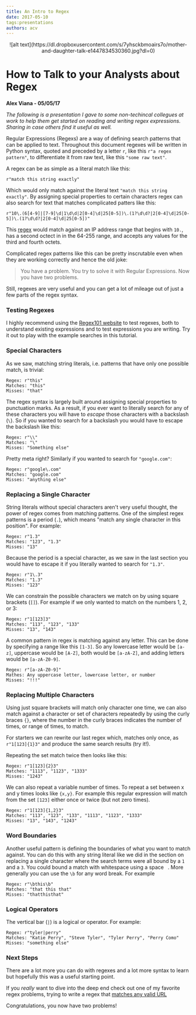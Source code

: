```yaml
---
title: An Intro to Regex
date: 2017-05-10
tags:presentations
authors: acv
---
```


<center>
![alt text](https://dl.dropboxusercontent.com/s/7yhsckbmoairs7o/mother-and-daughter-talk-e1447834530360.jpg?dl=0)
</center>

# How to Talk to your Analysts about Regex

**Alex Viana - 05/05/17**

_The following is a presentation I gave to some non-techincal collegues at work to help them get started on reading and writing regex expressions. Sharing in case others find it useful as well._

Regular Expressions (Regexs) are a way of defining search patterns that can be applied to text. Throughout this document regexes will be written in Python syntax, quoted and preceded by a letter `r`, like this `r"a regex pattern"`, to differentiate it from raw text, like this `"some raw text"`.

A regex can be as simple as a literal match like this:

	r"match this string exactly"

Which would only match against the literal text `"match this string exactly"`. By assigning special properties to certain characters regex can also search for text that matches complicated patters like this:

	r"10\.(6[4-9]|[7-9]\d|1\d\d|2[0-4]\d|25[0-5])\.(1?\d\d?|2[0-4]\d|25[0-5])\.(1?\d\d?|2[0-4]\d|25[0-5])"

This [regex](https://stackoverflow.com/questions/39884618/regex-to-find-a-range-in-an-ip-address) would match against an IP address range that begins with `10.`, has a second octect in in the 64-255 range, and accepts any values for the third and fourth octets.

Complicated regex patterns like this can be pretty inscrutable even when they are working correctly and hence the old joke:

> You have a problem. You try to solve it with Regular Expressions. Now you have two problems.

Still, regexes are very useful and you can get a lot of mileage out of just a few parts of the regex syntax.

### Testing Regexes

I highly recommend using the [Regex101 website](regex101.com) to test regexes, both to understand existing expressions and to test expressions you are writing. Try it out to play with the example searches in this tutorial.

### Special Characters

As we saw, matching string literals, i.e. patterns that have only one possible match, is trivial:

	Regex: r"this"
	Matches: "this"
	Misses: "that"

The regex syntax is largely built around assigning special properties to punctuation marks. As a result, if you ever want to literally search for any of these characters you will have to *escape* those characters with a backslash (`\`). So if you wanted to search for a backslash you would have to escape the backslash like this:

	Regex: r"\\"
	Matches: "\"
	Misses: "Something else"

Pretty meta right? Similarly if you wanted to search for `"google.com"`:

	Regex: r"google\.com"
	Matches: "google.com"
	Misses: "anything else"

### Replacing a Single Character

String literals without special characters aren't very useful thought, the power of regex comes from matching patterns. One of the simplest regex patterns is a period (`.`), which means "match any single character in this position". For example:

	Regex: r"1.3"
	Matches: "123", "1.3"
	Misses: "13"

Because the period is a special character, as we saw in the last section you would have to escape it if you literally wanted to search for `"1.3"`.

	Regex: r"1\.3"
	Matches: "1.3"
	Misses: "123"

We can constrain the possible characters we match on by using square brackets (`[]`). For example if we only wanted to match on the numbers 1, 2, or 3:

	Regex: r"1[123]3"
	Matches: "113", "123", "133"
	Misses: "13", "143"

A common pattern in regex is matching against any letter. This can be done by specifying a range like this `[1-3]`. So any lowercase letter would be `[a-z]`, uppercase would be `[A-Z]`, both would be `[a-zA-Z]`, and adding letters would be `[a-zA-Z0-9]`.

	Regex: r"[a-zA-Z0-9]"
	Mathes: Any uppercase letter, lowercase letter, or number
	Misses: "!!!"

### Replacing Multiple Characters

Using just square brackets will match only character one time, we can also match against a character or set of characters repeatedly by using the curly braces `{}`, where the number in the curly braces indicates the number of times, or range of times, to match.

For starters we can rewrite our last regex which, matches only once, as `r"1[123]{1}3"` and produce the same search results (try it!).

Repeating the set match twice then looks like this:

	Regex: r"1[123]{2}3"
	Matches: "1113", "1123", "1333"
	Misses: "1243"

We can also repeat a variable number of times. To repeat a set between x and y times looks like `{x,y}`. For example this regular expression will match from the set `[123]` either once or twice (but not zero times).

	Regex: r"1[123]{1,2}3"
	Matches: "113", "123", "133", "1113", "1123", "1333"
	Misses: "13", "143", "1243"

### Word Boundaries

Another useful pattern is defining the boundaries of what you want to match against. You can do this with any string literal like we did in the section on replacing a single character where the search terms were all bound by a `1` and a `3`. You could bound a match with whitespace using a space ` `. More generally you can use the `\b` for any word break. For example

	Regex: r"\bthis\b"
	Matches: "that this that"
	Misses: "thatthisthat"

### Logical Operators

The vertical bar (`|`) is a logical or operator. For example:

	Regex: r"tyler|perry"
	Matches: "Katie Perry", "Steve Tyler", "Tyler Perry", "Perry Como"
	Misses: "something else"

### Next Steps

There are a lot more you can do with regexes and a lot more syntax to learn but hopefully this was a useful starting point.

If you *really* want to dive into the deep end check out one of my favorite regex problems, trying to write a regex that [matches any valid URL](https://stackoverflow.com/questions/161738/what-is-the-best-regular-expression-to-check-if-a-string-is-a-valid-url)

Congratulations, you now have two problems!
